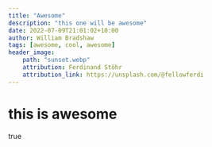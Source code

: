 ```yaml
---
title: "Awesome"
description: "this one will be awesome"
date: 2022-07-09T21:01:02+10:00
author: William Bradshaw
tags: [awesome, cool, awesome]
header_image: 
    path: "sunset.webp"
    attribution: Ferdinand Stöhr
    attribution_link: https://unsplash.com/@fellowferdi
---
```


# this is awesome
true